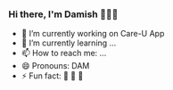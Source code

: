 ###  Hi there, I'm Damish 👋👋👋

- 🔭 I’m currently working on Care-U App
- 🌱 I’m currently learning ...
- 📫 How to reach me: ...
- 😄 Pronouns: DAM
- ⚡ Fun fact: 🏏 🦇 🏒
